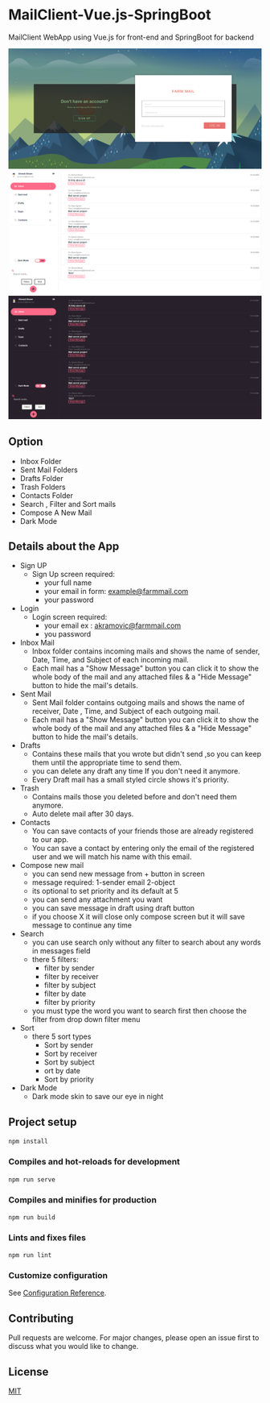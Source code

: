 # MailClient-Vue.js-SpringBoot
MailClient WebApp using Vue.js for front-end and SpringBoot for backend

![](images/login.PNG)
![](images/inbox.png)
![](images/dark%20mode.png)

## Option
* Inbox Folder 
* Sent Mail Folders
* Drafts Folder 
* Trash Folders
* Contacts Folder
* Search , Filter and Sort mails
* Compose A New Mail
* Dark Mode

## Details about the App
* Sign UP
  * Sign Up screen required:
    * your full name
    * your email in form: example@farmmail.com
    * your password
* Login
  * Login screen required:
    * your email ex : akramovic@farmmail.com
    * you password
* Inbox Mail
  * Inbox folder contains incoming mails and shows the name of sender, Date, Time, and Subject of each incoming mail.
  * Each mail has a "Show Message" button you can click it to show the whole body of the mail and any attached files & a "Hide Message" button to hide the mail's details.
* Sent Mail
  * Sent Mail folder contains outgoing mails and shows the name of receiver, Date , Time, and Subject of each outgoing mail.
  * Each mail has a "Show Message" button you can click it to show the whole body of the mail and any attached files & a "Hide Message" button to hide the mail's details.
* Drafts
  * Contains these mails that you wrote but didn't send ,so you can keep them until the appropriate time to send them.
  * you can delete any draft any time If you don't need it anymore.
  * Every Draft mail has a small styled circle shows it's priority.
* Trash
  * Contains mails those you deleted before and don't need them anymore.
  * Auto delete mail after 30 days.
* Contacts
  * You can save contacts of your friends those are already registered to our app.
  * You can save a contact by entering only the email of the registered user and we will match his name with this email.
* Compose new mail
  * you can send new message from + button in screen
  * message required: 1-sender email 2-object
  * its optional to set priority and its default at 5
  * you can send any attachment you want
  * you can save message in draft using draft button
  * if you choose X it will close only compose screen but it will save message to continue any time
* Search
  * you can use search only without any filter to search about any words in messages field
  * there 5 filters:
    * filter by sender
    * filter by receiver
    * filter by subject
    * filter by date
    * filter by priority
  * you must type the word you want to search first then choose the filter from drop down filter menu
* Sort 
  * there 5 sort types
    * Sort by sender
    * Sort by receiver
    * Sort by subject
    * ort by date
    * Sort by priority
* Dark Mode
  * Dark mode skin to save our eye in night
  
## Project setup

```
npm install
```

### Compiles and hot-reloads for development

```
npm run serve
```

### Compiles and minifies for production

```
npm run build
```

### Lints and fixes files

```
npm run lint
```

### Customize configuration

See [Configuration Reference](https://cli.vuejs.org/config/).

## Contributing
Pull requests are welcome. For major changes, please open an issue first to discuss what you would like to change.

## License
[MIT](https://choosealicense.com/licenses/mit/)
